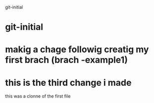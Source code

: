  git-initial
# git-initial

# makig a chage followig creatig my first brach (brach -example1)

# this is the third change i made 


this was a clonne of the first file